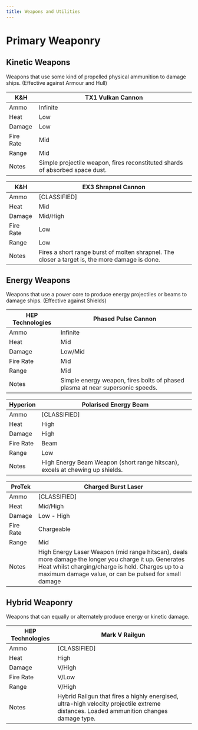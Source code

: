 ```yaml
---
title: Weapons and Utilities
---
```

# Primary Weaponry
## Kinetic Weapons
Weapons that use some kind of propelled physical ammunition to damage ships. (Effective against Armour and Hull)

| K&H | TX1 Vulkan Cannon |
| -|- |
| Ammo | Infinite |
| Heat | Low |
| Damage | Low |
| Fire Rate | Mid |
| Range | Mid |
| Notes | Simple projectile weapon, fires reconstituted shards of absorbed space dust. |

| K&H | EX3 Shrapnel Cannon |
| -|- |
| Ammo | [CLASSIFIED] |
| Heat | Mid |
| Damage | Mid/High |
| Fire Rate | Low |
| Range | Low |
| Notes | Fires a short range burst of molten shrapnel. The closer a target is, the more damage is done. |

## Energy Weapons
Weapons that use a power core to produce energy projectiles or beams to damage ships. (Effective against Shields)

| HEP Technologies | Phased Pulse Cannon |
| -|- |
| Ammo | Infinite |
| Heat | Mid |
| Damage | Low/Mid |
| Fire Rate | Mid |
| Range | Mid |
| Notes | Simple energy weapon, fires bolts of phased plasma at near supersonic speeds. |

| Hyperion | Polarised Energy Beam |
| -|- |
| Ammo | [CLASSIFIED] |
| Heat | High |
| Damage | High |
| Fire Rate | Beam |
| Range | Low |
| Notes | High Energy Beam Weapon (short range hitscan), excels at chewing up shields. |

| ProTek | Charged Burst Laser |
| -|- |
| Ammo | [CLASSIFIED] |
| Heat | Mid/High |
| Damage | Low - High |
| Fire Rate | Chargeable |
| Range | Mid |
| Notes | High Energy Laser Weapon (mid range hitscan), deals more damage the longer you charge it up.  Generates Heat whilst charging/charge is held.  Charges up to a maximum damage value, or can be pulsed for small damage |

## Hybrid Weaponry
Weapons that can equally or alternately produce energy or kinetic damage.

| HEP Technologies | Mark V Railgun |
| -|- |
| Ammo | [CLASSIFIED] |
| Heat | High |
| Damage | V/High |
| Fire Rate | V/Low |
| Range | V/High |
| Notes | Hybrid Railgun that fires a highly energised, ultra-high velocity projectile extreme distances.  Loaded ammunition changes damage type. |


<!--stackedit_data:
eyJoaXN0b3J5IjpbLTYyOTMwMjgxMCwtMTM2MjY2NTIzNSwxMj
I5Mzg4MTksLTE2NjU2ODc5ODYsLTIwMTQzODg2MjIsNzAxMTQx
MjQ3LDIxMjM1MTk2OTBdfQ==
-->